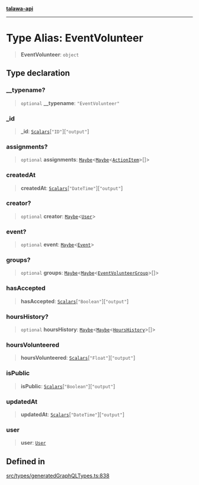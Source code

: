 [**talawa-api**](../../../README.md)

***

# Type Alias: EventVolunteer

> **EventVolunteer**: `object`

## Type declaration

### \_\_typename?

> `optional` **\_\_typename**: `"EventVolunteer"`

### \_id

> **\_id**: [`Scalars`](Scalars.md)\[`"ID"`\]\[`"output"`\]

### assignments?

> `optional` **assignments**: [`Maybe`](Maybe.md)\<[`Maybe`](Maybe.md)\<[`ActionItem`](ActionItem.md)\>[]\>

### createdAt

> **createdAt**: [`Scalars`](Scalars.md)\[`"DateTime"`\]\[`"output"`\]

### creator?

> `optional` **creator**: [`Maybe`](Maybe.md)\<[`User`](User.md)\>

### event?

> `optional` **event**: [`Maybe`](Maybe.md)\<[`Event`](Event.md)\>

### groups?

> `optional` **groups**: [`Maybe`](Maybe.md)\<[`Maybe`](Maybe.md)\<[`EventVolunteerGroup`](EventVolunteerGroup.md)\>[]\>

### hasAccepted

> **hasAccepted**: [`Scalars`](Scalars.md)\[`"Boolean"`\]\[`"output"`\]

### hoursHistory?

> `optional` **hoursHistory**: [`Maybe`](Maybe.md)\<[`Maybe`](Maybe.md)\<[`HoursHistory`](HoursHistory.md)\>[]\>

### hoursVolunteered

> **hoursVolunteered**: [`Scalars`](Scalars.md)\[`"Float"`\]\[`"output"`\]

### isPublic

> **isPublic**: [`Scalars`](Scalars.md)\[`"Boolean"`\]\[`"output"`\]

### updatedAt

> **updatedAt**: [`Scalars`](Scalars.md)\[`"DateTime"`\]\[`"output"`\]

### user

> **user**: [`User`](User.md)

## Defined in

[src/types/generatedGraphQLTypes.ts:838](https://github.com/Suyash878/talawa-api/blob/b5a9d8b4a1ea678a3d6f5b710b3721f91a3052fc/src/types/generatedGraphQLTypes.ts#L838)
